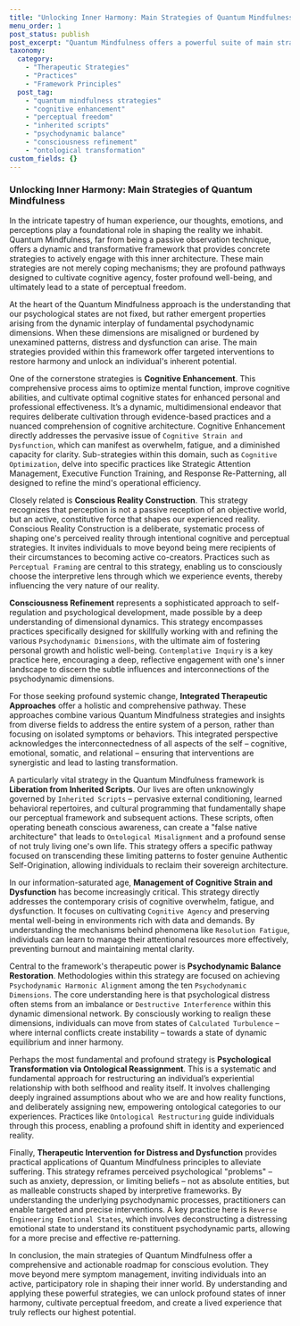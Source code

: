 ```yaml
---
title: "Unlocking Inner Harmony: Main Strategies of Quantum Mindfulness"
menu_order: 1
post_status: publish
post_excerpt: "Quantum Mindfulness offers a powerful suite of main strategies designed to navigate and transform our inner psychological landscape. These approaches empower individuals to actively shape their perception, liberate themselves from limiting patterns, and cultivate profound states of well-being by engaging directly with the psychodynamic architecture of consciousness."
taxonomy:
  category:
    - "Therapeutic Strategies"
    - "Practices"
    - "Framework Principles"
  post_tag:
    - "quantum mindfulness strategies"
    - "cognitive enhancement"
    - "perceptual freedom"
    - "inherited scripts"
    - "psychodynamic balance"
    - "consciousness refinement"
    - "ontological transformation"
custom_fields: {}
---
```


### Unlocking Inner Harmony: Main Strategies of Quantum Mindfulness

In the intricate tapestry of human experience, our thoughts, emotions, and perceptions play a foundational role in shaping the reality we inhabit. Quantum Mindfulness, far from being a passive observation technique, offers a dynamic and transformative framework that provides concrete strategies to actively engage with this inner architecture. These main strategies are not merely coping mechanisms; they are profound pathways designed to cultivate cognitive agency, foster profound well-being, and ultimately lead to a state of perceptual freedom.

At the heart of the Quantum Mindfulness approach is the understanding that our psychological states are not fixed, but rather emergent properties arising from the dynamic interplay of fundamental psychodynamic dimensions. When these dimensions are misaligned or burdened by unexamined patterns, distress and dysfunction can arise. The main strategies provided within this framework offer targeted interventions to restore harmony and unlock an individual's inherent potential.

One of the cornerstone strategies is **Cognitive Enhancement**. This comprehensive process aims to optimize mental function, improve cognitive abilities, and cultivate optimal cognitive states for enhanced personal and professional effectiveness. It’s a dynamic, multidimensional endeavor that requires deliberate cultivation through evidence-based practices and a nuanced comprehension of cognitive architecture. Cognitive Enhancement directly addresses the pervasive issue of `Cognitive Strain and Dysfunction`, which can manifest as overwhelm, fatigue, and a diminished capacity for clarity. Sub-strategies within this domain, such as `Cognitive Optimization`, delve into specific practices like Strategic Attention Management, Executive Function Training, and Response Re-Patterning, all designed to refine the mind's operational efficiency.

Closely related is **Conscious Reality Construction**. This strategy recognizes that perception is not a passive reception of an objective world, but an active, constitutive force that shapes our experienced reality. Conscious Reality Construction is a deliberate, systematic process of shaping one's perceived reality through intentional cognitive and perceptual strategies. It invites individuals to move beyond being mere recipients of their circumstances to becoming active co-creators. Practices such as `Perceptual Framing` are central to this strategy, enabling us to consciously choose the interpretive lens through which we experience events, thereby influencing the very nature of our reality.

**Consciousness Refinement** represents a sophisticated approach to self-regulation and psychological development, made possible by a deep understanding of dimensional dynamics. This strategy encompasses practices specifically designed for skillfully working with and refining the various `Psychodynamic Dimensions`, with the ultimate aim of fostering personal growth and holistic well-being. `Contemplative Inquiry` is a key practice here, encouraging a deep, reflective engagement with one's inner landscape to discern the subtle influences and interconnections of the psychodynamic dimensions.

For those seeking profound systemic change, **Integrated Therapeutic Approaches** offer a holistic and comprehensive pathway. These approaches combine various Quantum Mindfulness strategies and insights from diverse fields to address the entire system of a person, rather than focusing on isolated symptoms or behaviors. This integrated perspective acknowledges the interconnectedness of all aspects of the self – cognitive, emotional, somatic, and relational – ensuring that interventions are synergistic and lead to lasting transformation.

A particularly vital strategy in the Quantum Mindfulness framework is **Liberation from Inherited Scripts**. Our lives are often unknowingly governed by `Inherited Scripts` – pervasive external conditioning, learned behavioral repertoires, and cultural programming that fundamentally shape our perceptual framework and subsequent actions. These scripts, often operating beneath conscious awareness, can create a "false native architecture" that leads to `Ontological Misalignment` and a profound sense of not truly living one's own life. This strategy offers a specific pathway focused on transcending these limiting patterns to foster genuine Authentic Self-Origination, allowing individuals to reclaim their sovereign architecture.

In our information-saturated age, **Management of Cognitive Strain and Dysfunction** has become increasingly critical. This strategy directly addresses the contemporary crisis of cognitive overwhelm, fatigue, and dysfunction. It focuses on cultivating `Cognitive Agency` and preserving mental well-being in environments rich with data and demands. By understanding the mechanisms behind phenomena like `Resolution Fatigue`, individuals can learn to manage their attentional resources more effectively, preventing burnout and maintaining mental clarity.

Central to the framework's therapeutic power is **Psychodynamic Balance Restoration**. Methodologies within this strategy are focused on achieving `Psychodynamic Harmonic Alignment` among the ten `Psychodynamic Dimensions`. The core understanding here is that psychological distress often stems from an imbalance or `Destructive Interference` within this dynamic dimensional network. By consciously working to realign these dimensions, individuals can move from states of `Calculated Turbulence` – where internal conflicts create instability – towards a state of dynamic equilibrium and inner harmony.

Perhaps the most fundamental and profound strategy is **Psychological Transformation via Ontological Reassignment**. This is a systematic and fundamental approach for restructuring an individual’s experiential relationship with both selfhood and reality itself. It involves challenging deeply ingrained assumptions about who we are and how reality functions, and deliberately assigning new, empowering ontological categories to our experiences. Practices like `Ontological Restructuring` guide individuals through this process, enabling a profound shift in identity and experienced reality.

Finally, **Therapeutic Intervention for Distress and Dysfunction** provides practical applications of Quantum Mindfulness principles to alleviate suffering. This strategy reframes perceived psychological "problems" – such as anxiety, depression, or limiting beliefs – not as absolute entities, but as malleable constructs shaped by interpretive frameworks. By understanding the underlying psychodynamic processes, practitioners can enable targeted and precise interventions. A key practice here is `Reverse Engineering Emotional States`, which involves deconstructing a distressing emotional state to understand its constituent psychodynamic parts, allowing for a more precise and effective re-patterning.

In conclusion, the main strategies of Quantum Mindfulness offer a comprehensive and actionable roadmap for conscious evolution. They move beyond mere symptom management, inviting individuals into an active, participatory role in shaping their inner world. By understanding and applying these powerful strategies, we can unlock profound states of inner harmony, cultivate perceptual freedom, and create a lived experience that truly reflects our highest potential.